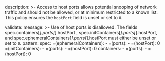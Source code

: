 description: >-
      Access to host ports allows potential snooping of network traffic and should not be
      allowed, or at minimum restricted to a known list. This policy ensures the `hostPort`
      field is unset or set to `0`. 

validate:
        message: >-
          Use of host ports is disallowed. The fields spec.containers[*].ports[*].hostPort
          , spec.initContainers[*].ports[*].hostPort, and spec.ephemeralContainers[*].ports[*].hostPort
          must either be unset or set to `0`.
        pattern:
          spec:
            =(ephemeralContainers):
              - =(ports):
                  - =(hostPort): 0
            =(initContainers):
              - =(ports):
                  - =(hostPort): 0
            containers:
              - =(ports):
                  - =(hostPort): 0